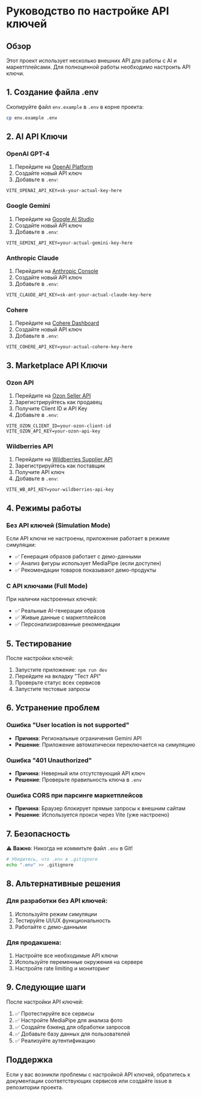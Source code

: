 # Руководство по настройке API ключей

## Обзор

Этот проект использует несколько внешних API для работы с AI и маркетплейсами. Для полноценной работы необходимо настроить API ключи.

## 1. Создание файла .env

Скопируйте файл `env.example` в `.env` в корне проекта:

```bash
cp env.example .env
```

## 2. AI API Ключи

### OpenAI GPT-4
1. Перейдите на [OpenAI Platform](https://platform.openai.com/api-keys)
2. Создайте новый API ключ
3. Добавьте в `.env`:
```
VITE_OPENAI_API_KEY=sk-your-actual-key-here
```

### Google Gemini
1. Перейдите на [Google AI Studio](https://makersuite.google.com/app/apikey)
2. Создайте новый API ключ
3. Добавьте в `.env`:
```
VITE_GEMINI_API_KEY=your-actual-gemini-key-here
```

### Anthropic Claude
1. Перейдите на [Anthropic Console](https://console.anthropic.com/)
2. Создайте новый API ключ
3. Добавьте в `.env`:
```
VITE_CLAUDE_API_KEY=sk-ant-your-actual-claude-key-here
```

### Cohere
1. Перейдите на [Cohere Dashboard](https://dashboard.cohere.ai/api-keys)
2. Создайте новый API ключ
3. Добавьте в `.env`:
```
VITE_COHERE_API_KEY=your-actual-cohere-key-here
```

## 3. Marketplace API Ключи

### Ozon API
1. Перейдите на [Ozon Seller API](https://docs.ozon.ru/api/seller/)
2. Зарегистрируйтесь как продавец
3. Получите Client ID и API Key
4. Добавьте в `.env`:
```
VITE_OZON_CLIENT_ID=your-ozon-client-id
VITE_OZON_API_KEY=your-ozon-api-key
```

### Wildberries API
1. Перейдите на [Wildberries Supplier API](https://suppliers-api.wildberries.ru/)
2. Зарегистрируйтесь как поставщик
3. Получите API ключ
4. Добавьте в `.env`:
```
VITE_WB_API_KEY=your-wildberries-api-key
```

## 4. Режимы работы

### Без API ключей (Simulation Mode)
Если API ключи не настроены, приложение работает в режиме симуляции:
- ✅ Генерация образов работает с демо-данными
- ✅ Анализ фигуры использует MediaPipe (если доступен)
- ✅ Рекомендации товаров показывают демо-продукты

### С API ключами (Full Mode)
При наличии настроенных ключей:
- ✅ Реальные AI-генерации образов
- ✅ Живые данные с маркетплейсов
- ✅ Персонализированные рекомендации

## 5. Тестирование

После настройки ключей:

1. Запустите приложение: `npm run dev`
2. Перейдите на вкладку "Тест API"
3. Проверьте статус всех сервисов
4. Запустите тестовые запросы

## 6. Устранение проблем

### Ошибка "User location is not supported"
- **Причина**: Региональные ограничения Gemini API
- **Решение**: Приложение автоматически переключается на симуляцию

### Ошибка "401 Unauthorized"
- **Причина**: Неверный или отсутствующий API ключ
- **Решение**: Проверьте правильность ключа в `.env`

### Ошибка CORS при парсинге маркетплейсов
- **Причина**: Браузер блокирует прямые запросы к внешним сайтам
- **Решение**: Используется прокси через Vite (уже настроено)

## 7. Безопасность

⚠️ **Важно**: Никогда не коммитьте файл `.env` в Git!

```bash
# Убедитесь, что .env в .gitignore
echo ".env" >> .gitignore
```

## 8. Альтернативные решения

### Для разработки без API ключей:
1. Используйте режим симуляции
2. Тестируйте UI/UX функциональность
3. Работайте с демо-данными

### Для продакшена:
1. Настройте все необходимые API ключи
2. Используйте переменные окружения на сервере
3. Настройте rate limiting и мониторинг

## 9. Следующие шаги

После настройки API ключей:

1. ✅ Протестируйте все сервисы
2. ✅ Настройте MediaPipe для анализа фото
3. ✅ Создайте бэкенд для обработки запросов
4. ✅ Добавьте базу данных для пользователей
5. ✅ Реализуйте аутентификацию

## Поддержка

Если у вас возникли проблемы с настройкой API ключей, обратитесь к документации соответствующих сервисов или создайте issue в репозитории проекта. 